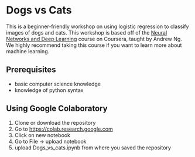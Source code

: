 # Dogs vs Cats
This is a beginner-friendly workshop on using logistic regression to classify images of dogs and cats. This workshop is based off of the [Neural Networks and Deep Learning](https://www.coursera.org/learn/neural-networks-deep-learning) course on Coursera, taught by Andrew Ng. We highly recommend taking this course if you want to learn more about machine learning.

## Prerequisites

* basic computer science knowledge
* knowledge of python syntax

## Using Google Colaboratory

1. Clone or download the repository
2. Go to https://colab.research.google.com
3. Click on new notebook
4. Go to File -> upload notebook
5. upload Dogs_vs_cats.ipynb from where you saved the repository
